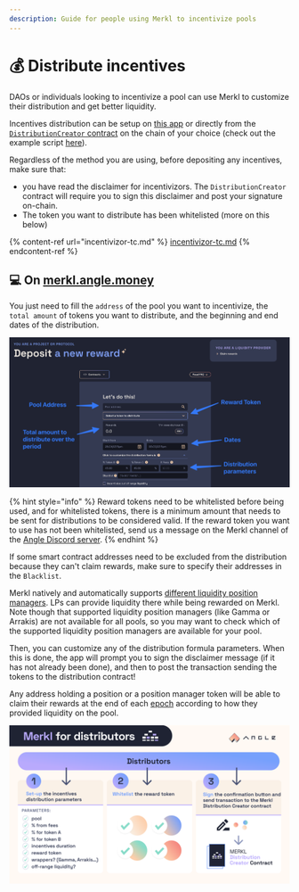 ```yaml
---
description: Guide for people using Merkl to incentivize pools
---
```


# 💰 Distribute incentives

DAOs or individuals looking to incentivize a pool can use Merkl to customize their distribution and get better liquidity.

Incentives distribution can be setup on [this app](https://merkl.angle.money) or directly from the [`DistributionCreator` contract](helpers.md) on the chain of your choice (check out the example script [here](integration-guide.md#send-rewards-to-pools)).

Regardless of the method you are using, before depositing any incentives, make sure that:

* you have read the disclaimer for incentivizors. The `DistributionCreator` contract will require you to sign this disclaimer and post your signature on-chain.
* The token you want to distribute has been whitelisted (more on this below)

{% content-ref url="incentivizor-tc.md" %}
[incentivizor-tc.md](incentivizor-tc.md)
{% endcontent-ref %}

## 💻 On [merkl.angle.money](https://merkl.angle.money)

You just need to fill the `address` of the pool you want to incentivize, the `total amount` of tokens you want to distribute, and the beginning and end dates of the distribution.

![Merkl Deposit](../../.gitbook/assets/merkl-deposit.png)

{% hint style="info" %}
Reward tokens need to be whitelisted before being used, and for whitelisted tokens, there is a minimum amount that needs to be sent for distributions to be considered valid. If the reward token you want to use has not been whitelisted, send us a message on the Merkl channel of the [Angle Discord server](https://discord.gg/ByFYzSUt).
{% endhint %}

If some smart contract addresses need to be excluded from the distribution because they can't claim rewards, make sure to specify their addresses in the `Blacklist`.

Merkl natively and automatically supports [different liquidity position managers](helpers.md). LPs can provide liquidity there while being rewarded on Merkl. Note though that supported liquidity position managers (like Gamma or Arrakis) are not available for all pools, so you may want to check which of the supported liquidity position managers are available for your pool.

Then, you can customize any of the distribution formula parameters. When this is done, the app will prompt you to sign the disclaimer message (if it has not already been done), and then to post the transaction sending the tokens to the distribution contract!

Any address holding a position or a position manager token will be able to claim their rewards at the end of each [epoch](helpers.md#🔗-live-amms-and-chains) according to how they provided liquidity on the pool.

![Merkl Script](../../.gitbook/assets/docs-merkl-for-distributors.png)
